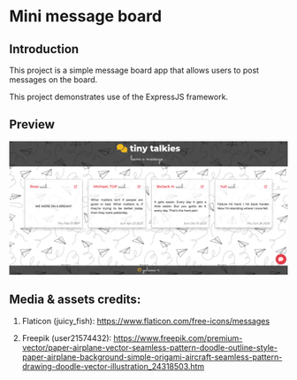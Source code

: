 # Mini message board

## Introduction

This project is a simple message board app that allows users to post messages on the board.

This project demonstrates use of the ExpressJS framework.

## Preview

[![Mini message board](./public/images/demo.png)](https://tiny-talkies.up.railway.app/)

## Media & assets credits:

1. Flaticon (juicy_fish): https://www.flaticon.com/free-icons/messages

2. Freepik (user21574432): https://www.freepik.com/premium-vector/paper-airplane-vector-seamless-pattern-doodle-outline-style-paper-airplane-background-simple-origami-aircraft-seamless-pattern-drawing-doodle-vector-illustration_24318503.htm
